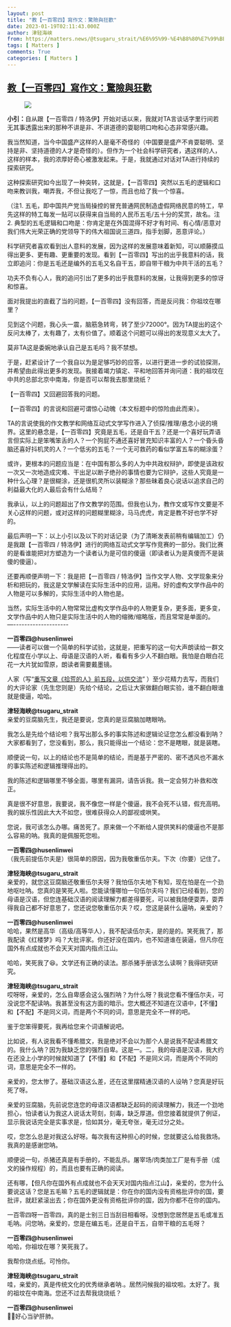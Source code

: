 ```yaml
---
layout: post
title: "教【一百零四】寫作文：驚險與狂歡"
date: 2023-01-19T02:11:43.000Z
author: 津轻海峡
from: https://matters.news/@tsugaru_strait/%E6%95%99-%E4%B8%80%E7%99%BE%E9%9B%B6%E5%9B%9B-%E5%AF%AB%E4%BD%9C%E6%96%87-%E9%A9%9A%E9%9A%AA%E8%88%87%E7%8B%82%E6%AD%A1-bafybeibsqischoy6eoepo3iyrmv6vikzk5f4sg76oneptoptb3drn6xiky
tags: [ Matters ]
comments: True
categories: [ Matters ]
---
```

<!--1674094303000-->
[教【一百零四】寫作文：驚險與狂歡](https://matters.news/@tsugaru_strait/%E6%95%99-%E4%B8%80%E7%99%BE%E9%9B%B6%E5%9B%9B-%E5%AF%AB%E4%BD%9C%E6%96%87-%E9%A9%9A%E9%9A%AA%E8%88%87%E7%8B%82%E6%AD%A1-bafybeibsqischoy6eoepo3iyrmv6vikzk5f4sg76oneptoptb3drn6xiky)
------

<div>
<figure class="image"><img src="https://assets.matters.news/embed/d14e7287-d7e6-456a-b3d9-565afb2cf95a.jpeg" data-asset-id="d14e7287-d7e6-456a-b3d9-565afb2cf95a" referrerpolicy="no-referrer"><figcaption><span></span></figcaption></figure><p><strong>小引：</strong>自从跟【一百零四 / 特洛伊】开始对话以来，我就对TA言谈话字里行间若无其事透露出来的那种不讲是非、不讲道德的耍聪明口吻和心态非常感兴趣。</p><p>我当然知道，当今中国盛产这样的人是毫不奇怪的（中国要是盛产不肯耍聪明、坚持是非、坚持道德的人才是奇怪的）。但作为一个社会科学研究者，遇这样的人，这样的样本，我的浓厚好奇心被激发起来。于是，我就通过对话对TA进行持续的探索研究。</p><p>这种探索研究如今出现了一种突转，这就是，【一百零四】突然以五毛的逻辑和口吻来教训我，嘲弄我，不但让我吃了一惊，而且也给了我一个惊喜。</p><p>（注1. 五毛，即中国共产党当局操控的冒充普通网民制造虚假网络民意的特工，早先这样的特工每发一贴可以获得来自当局的人民币五毛/五十分的奖赏，故名。注2. 典型的五毛逻辑和口吻是：你肯定是在外国混得不好才有时间、有心情/恶意对我们伟大光荣正确的党领导下的伟大祖国说三道四，指手划脚，恶意评论。）</p><p>科学研究者喜欢看到出人意料的发展，因为这样的发展意味着新知，可以顺藤摸瓜得出更多、更有趣、更重要的发现。看到【一百零四】写出的出乎我意料的话，我立即追问：你是五毛还是编外的五毛又名自干五，即自带干粮为中共干活的五毛？</p><p>功夫不负有心人，我的追问引出了更多的出乎我意料的发展，让我得到更多的惊讶和惊喜。</p><p>面对我提出的直截了当的问题，【一百零四】没有回答，而是反问我：你祖坟在哪里？</p><p>见到这个问题，我心头一震，脑筋急转弯，转了至少72000°。因为TA提出的这个反问太棒了，太有趣了，太有价值了。顺着这个问题可以得出的发现意义太大了。</p><p>莫非TA这是委婉地承认自己是五毛吗？我不禁想。</p><p>于是，赶紧设计了一个我自以为是足够巧妙的应答，以进行更进一步的试验探测，并希望由此得出更多的发现。我接着竭力镇定、平和地回答并询问道：我的祖坟在中共的总部北京中南海，你是否可以帮我去那里烧纸？</p><p>【一百零四】又回避回答我的问题。</p><p>【一百零四】的言说和回避可谓惊心动魄（本文标题中的惊险由此而来）。</p><p>TA的言说使我的作文教学和网络互动式文学写作进入了侦探/推理/悬念小说的境界。这里的悬念是，【一百零四】究竟是五毛，还是自干五？还是一个喜好玩弄语言但实际上是笨嘴笨舌的人？一个狗屁不通还喜好冒充知识丰富的人？一个昏头昏脑还喜好抖机灵的人？一个低劣的五毛？一个无可救药的看似学富五车的糊涂蛋？</p><p>或许，更根本的问题应当是：在中国有那么多的人为中共政权辩护，即使是该政权一次又一次地造成灾难、干出足以断子绝孙的事情也要为它辩护，这些人究竟是一种什么心理？是很糊涂，还是很机灵所以装糊涂？那些昧着良心说话以追求自己的利益最大化的人最后会有什么结局？</p><p>我承认，以上的问题超出了作文教学的范围。但我也认为，教作文或写作文要是不关心这样的问题，或对这样的问题糊里糊涂，马马虎虎，肯定是教不好也学不好的。</p><p>最后声明一下：以上小引以及以下的对话记录（为了清晰发表前稍有编辑加工）仍是我跟【一百零四 / 特洛伊】进行的网络互动式文学写作竞赛的一部分。我们比赛的是看谁能把对方塑造为一个读者认为是可信的傻逼（即读者认为是真傻而不是装傻的傻逼）。</p><p>还要再顺便声明一下：我是把【一百零四 / 特洛伊】当作文学人物、文学现象来分析和把玩的，我这是文学解读在实际生活中的应用，运用。好的虚构文学作品中的人物是可以多解的，实际生活中的人物也是。</p><p>当然，实际生活中的人物常常比虚构文学作品中的人物更复杂，更多面，更多变，文学作品中的人物只是实际生活中的人物的缩微/缩略版，而且常常是单面的。<br class="smart">—--------------------</p><p><strong>一百零四@husenlinwei</strong><br class="smart">——读者可以做一个简单的科学试验，这就是，把重写的这一句大声朗读给一群文化程度在小学以上、母语是汉语的人听，看看有多少人不翻白眼。我怕是白眼白花花一大片犹如雪原，朗读者需要戴墨镜。</p><p>人家（写“<a href="https://matters.news/@2839069517/362589-%E9%87%8D%E5%86%99%E6%96%87%E7%AB%A0-%E6%8B%BE%E8%8D%92%E7%9A%84%E4%BA%BA-%E5%89%8D%E4%BA%94%E6%AE%B5-%E4%BB%A5%E4%BE%9B%E4%BA%A4%E6%B5%81-bafybeibhj6vs34btcduxgyuzn6tdpnjzrhxpghvy6qmtqhndsf5akkjrya" rel="noopener noreferrer" target="_blank">重写文章《拾荒的人》前五段，以供交流</a>” ）至少花精力去写，而我们的大评论家（先生您则是）先给个结论，之后让大家做翻白眼实验，谁不翻白眼谁就是傻逼，哈哈。</p><p><strong>津轻海峡@tsugaru_strait</strong><br class="smart">亲爱的豆腐脑先生，我还是要说，您真的是豆腐脑加瞎眼呐。</p><p>我怎么是先给个结论啦？我写出那么多的事实陈述和逻辑论证您怎么都没看到呐？大家都看到了，您没看到，那么，我只能得出一个结论：您不是瞎眼，就是装瞎。</p><p>顺便说一句，以上的结论也不是简单的结论，而是基于严密的、密不透风也不漏水的事实陈述和逻辑推理得出的。</p><p>我的陈述和逻辑哪里不够全面，哪里有漏洞，请告诉我。我一定会努力补救和改正。</p><p>真是很不好意思，我要说，我不像您一样是个傻逼，我不会死不认错，假充高明。我的娱乐性因此大大不如您，很难获得众人的鄙视或哄笑。</p><p>您说，我可该怎么办哪。痛苦死了。原来做一个不断给人提供笑料的傻逼也不是那么容易的呐。我真的是佩服死您啦。</p><p><strong>一百零四@husenlinwei</strong><br class="smart">（我先前提伍尔夫是）很简单的原因，因为我敬重伍尔夫。下次（你要）记住了。</p><p><strong>津轻海峡@tsugaru_strait</strong><br class="smart">亲爱的，就您这豆腐脑还敬重伍尔夫呀？我怕伍尔夫地下有知，现在怕是在一个劲地呕吐呐。您真的是笑死人啦。您能读懂哪怕一句伍尔夫吗？我们已经看到，您的母语是汉语，但您连基础汉语的阅读理解力都差得要死，可以被我随便耍弄，耍弄得我自己都不好意思了，您还说您敬重伍尔夫？哎，您这是装什么逼呐，亲爱的？</p><p><strong>一百零四@husenlinwei</strong><br class="smart">哈哈，果然是高华（高级/高等华人），我不配读伍尔夫，是的是的。笑死我了，那我配读《红楼梦》吗？大批评家。你还好没在国内，也不知道谁在装逼，但凡你在国外有点成就也不会天天对国内指点江山。</p><p>哈哈，笑死我了😆。文学还有正确的读法。那杀猪手册该怎么读啊？我得研究研究。</p><p><strong>津轻海峡@tsugaru_strait</strong><br class="smart">哎呀呀，亲爱的，怎么自卑感会这么强烈呐？为什么呀？我说您看不懂伍尔夫，可没说您不配读呐。我甚至没有这方面的暗示。您大概还不知道在汉语中，【不懂】和【不配】不是同义词，而是两个不同的词，意思是完全不一样的吧。</p><p>鉴于您笨得要死，我再给您来个词语解说吧。</p><p>比如说，有人说我看不懂希腊文，我是绝对不会以为那个人是说我不配读希腊文的。我什么呐？因为我缺乏您的强烈自卑。这是一。二，我的母语是汉语，我大约在还没上小学的时候就知道了【不懂】和【不配】不是同义词，而是两个不同的词，意思是完全不一样的。</p><p>亲爱的，您太惨了。基础汉语这么差，还在这里摆精通汉语的人设呐？您真是好玩死了呀。</p><p>亲爱的豆腐脑，先前说您连您的母语汉语都缺乏起码的阅读理解力，我还一个劲地担心，怕读者认为我这人说话太苛刻，刻毒，缺乏厚道。但您接着就提供了例证，显示我说话完全是实事求是，恰如其分，毫无夸张，毫无过分之处。</p><p>哎，您怎么总是对我这么好呀。每次我有这种担心的时候，您就要这么给我救场。我真的是感谢您呐。</p><p>顺便说一句，杀猪还真是有手册的，不能乱杀。屠宰场/肉类加工厂是有手册（成文的操作规程）的，而且也要有正确的阅读。</p><p>还有哪，【但凡你在国外有点成就也不会天天对国内指点江山】，亲爱的，您为什么要说这话？您是五毛嘛？五毛的逻辑就是：你在你的国内没有资格批评你的国，要批评，就赶紧滚出去；你在国外更没有资格批评你的国，因为你都不在你的国内。</p><p>一百零四呀一百零四，真的是士别三日当刮目相看呀。没想到您居然是五毛或准五毛呐。问您呐，亲爱的，您是在编五毛，还是自干五，自带干粮的五毛呀？</p><p><strong>一百零四@husenlinwei</strong><br class="smart">哈哈，你祖坟在哪？笑死我了。</p><p>我帮你烧点纸。可怜你。</p><p><strong>津轻海峡@tsugaru_strait</strong><br class="smart">哇，亲爱的，真是传统文化的优秀继承者呐.。居然问候我的祖坟啦。太好了。我的祖坟在中南海。您还不过去帮我烧烧纸？</p><p><strong>一百零四@husenlinwei</strong><br class="smart">😮‍💨好心当驴肝肺。</p>
</div>
